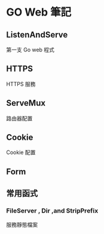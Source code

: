 # GO Web 筆記

## ListenAndServe

第一支 Go web 程式

## HTTPS

HTTPS 服務

## ServeMux

路由器配置

## Cookie

Cookie 配置

## Form

## 常用函式

### FileServer , Dir ,and StripPrefix

服務靜態檔案